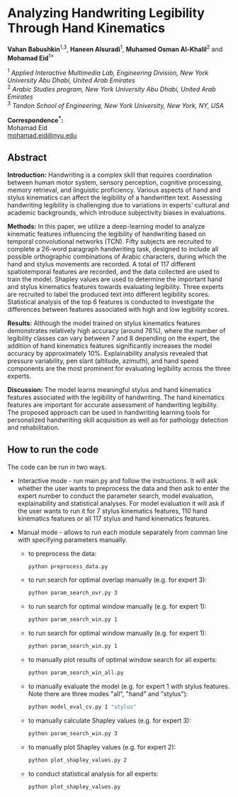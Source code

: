 # Analyzing Handwriting Legibility Through Hand Kinematics

**Vahan Babushkin**<sup>1,3</sup>, **Haneen Alsuradi**<sup>1</sup>, **Muhamed Osman Al-Khalil**<sup>2</sup> and  
**Mohamad Eid**<sup>1*</sup>

<sup>1</sup> *Applied Interactive Multimedia Lab, Engineering Division, New York University Abu Dhabi, United Arab Emirates*  
<sup>2</sup> *Arabic Studies program, New York University Abu Dhabi, United Arab Emirates*  
<sup>3</sup> *Tandon School of Engineering, New York University, New York, NY, USA*  

**Correspondence<sup>*</sup>:**  
Mohamad Eid  
[mohamad.eid@nyu.edu](mailto:mohamad.eid@nyu.edu)

## Abstract
**Introduction:** Handwriting is a complex skill that requires coordination between human motor system, sensory perception, cognitive processing, memory retrieval, and linguistic proficiency. Various aspects of hand and stylus kinematics can affect the legibility of a handwritten text. Assessing handwriting legibility is challenging due to variations in experts' cultural and academic backgrounds, which introduce subjectivity biases in evaluations.
	
**Methods:** In this paper, we utilize a deep-learning model to analyze kinematic features influencing the legibility of handwriting based on temporal convolutional networks (TCN). Fifty subjects are recruited to complete a 26-word paragraph handwriting task, designed to include all possible orthographic combinations of Arabic characters, during which the hand and stylus movements are recorded. A total of 117 different spatiotemporal features are recorded, and the data collected are used to train the model. Shapley values are used to determine the important hand and stylus kinematics features towards evaluating legibility. Three experts are recruited to label the produced text into different legibility scores. Statistical analysis of the top 6 features is conducted to investigate the differences between features associated with high and low legibility scores. 
	
**Results:** Although the model trained on stylus kinematics features demonstrates relatively high accuracy (around 76\%), where the number of legibility classes can vary between 7 and 8 depending on the expert, the addition of hand kinematics features significantly increases the model accuracy by approximately 10\%. Explainability analysis revealed that pressure variability, pen slant (altitude, azimuth), and hand speed components are the most prominent for evaluating legibility across the three experts. 
	
**Discussion:** The model learns meaningful stylus and hand kinematics features associated with the legibility of handwriting. The hand kinematics features are important for accurate assessment of handwriting legibility. The proposed approach can be used in handwriting learning tools for personalized handwriting skill acquisition as well as for pathology detection and rehabilitation. 
	
## How to run the code

The code can be run in two ways. 

- Interactive mode - run main.py and follow the instructions. It will ask whether the user wants to preprocess the data and then ask to enter the expert number to conduct the parameter search, model evaluation, explainability and statistical analyses. For model evaluation it will ask if the user wants to run it for 7 stylus kinematics features, 110 hand kinematics features or all 117 stylus and hand kinematics features.

- Manual mode - allows to run each module separately from comman line with specifying parameters manually.
  - to preprocess the data:
    ```bash
    python preprocess_data.py
  - to run search for optimal overlap manually (e.g. for expert 3):
    ```bash
    python param_search_ovr.py 3
  - to run search for optimal window manually (e.g. for expert 1):
    ```bash
    python param_search_win.py 1
  - to run search for optimal window manually (e.g. for expert 1):
    ```bash
    python param_search_win.py 1
  - to manually plot results of optimal window search for all experts:
    ```bash
    python param_search_win_all.py 
  - to manually evaluate the model (e.g. for expert 1 with stylus features. Note there are three modes "all", "hand" and "stylus"):
    ```bash
    python model_eval_cv.py 1 "stylus"
  - to manually calculate Shapley values (e.g. for expert 3):
    ```bash
    python param_search_win.py 3 
  - to manually plot Shapley values (e.g. for expert 2):
    ```bash
    python plot_shapley_values.py 2
  - to conduct statistical analysis for all experts:
    ```bash
    python plot_shapley_values.py 
